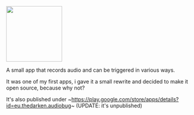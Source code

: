 <img src="https://raw.githubusercontent.com/d4rken/audiobug/master/art/Banner.png" height="150">

A small app that records audio and can be triggered in various ways.

It was one of my first apps, i gave it a small rewrite and decided to make it open source, because why not?

It's also published under ~https://play.google.com/store/apps/details?id=eu.thedarken.audiobug~ (UPDATE: it's unpublished)
